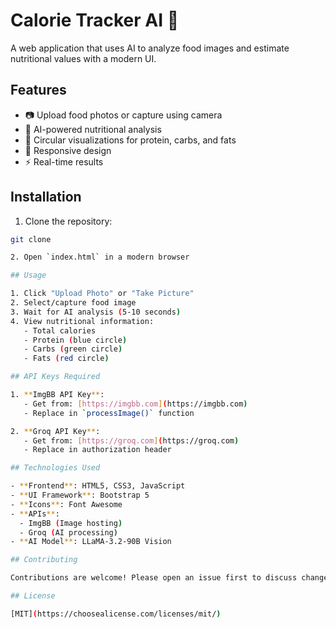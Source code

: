 # Calorie Tracker AI 🍎

A web application that uses AI to analyze food images and estimate nutritional values with a modern UI.

## Features

- 📷 Upload food photos or capture using camera
- 🤖 AI-powered nutritional analysis
- 🎯 Circular visualizations for protein, carbs, and fats
- 📱 Responsive design
- ⚡ Real-time results

## Installation

1. Clone the repository:
```bash
git clone 

2. Open `index.html` in a modern browser

## Usage

1. Click "Upload Photo" or "Take Picture"
2. Select/capture food image
3. Wait for AI analysis (5-10 seconds)
4. View nutritional information:
   - Total calories
   - Protein (blue circle)
   - Carbs (green circle)
   - Fats (red circle)

## API Keys Required

1. **ImgBB API Key**:
   - Get from: [https://imgbb.com](https://imgbb.com)
   - Replace in `processImage()` function

2. **Groq API Key**:
   - Get from: [https://groq.com](https://groq.com)
   - Replace in authorization header

## Technologies Used

- **Frontend**: HTML5, CSS3, JavaScript
- **UI Framework**: Bootstrap 5
- **Icons**: Font Awesome
- **APIs**: 
  - ImgBB (Image hosting)
  - Groq (AI processing)
- **AI Model**: LLaMA-3.2-90B Vision

## Contributing

Contributions are welcome! Please open an issue first to discuss changes.

## License

[MIT](https://choosealicense.com/licenses/mit/)
